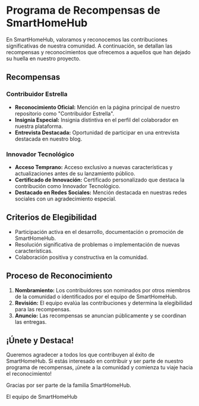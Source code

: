 # Programa de Recompensas de SmartHomeHub

En SmartHomeHub, valoramos y reconocemos las contribuciones significativas de nuestra comunidad. A continuación, se detallan las recompensas y reconocimientos que ofrecemos a aquellos que han dejado su huella en nuestro proyecto.

## Recompensas

### Contribuidor Estrella

- **Reconocimiento Oficial:** Mención en la página principal de nuestro repositorio como "Contribuidor Estrella".
- **Insignia Especial:** Insignia distintiva en el perfil del colaborador en nuestra plataforma.
- **Entrevista Destacada:** Oportunidad de participar en una entrevista destacada en nuestro blog.

### Innovador Tecnológico

- **Acceso Temprano:** Acceso exclusivo a nuevas características y actualizaciones antes de su lanzamiento público.
- **Certificado de Innovación:** Certificado personalizado que destaca la contribución como Innovador Tecnológico.
- **Destacado en Redes Sociales:** Mención destacada en nuestras redes sociales con un agradecimiento especial.

## Criterios de Elegibilidad

- Participación activa en el desarrollo, documentación o promoción de SmartHomeHub.
- Resolución significativa de problemas o implementación de nuevas características.
- Colaboración positiva y constructiva en la comunidad.

## Proceso de Reconocimiento

1. **Nombramiento:** Los contribuidores son nominados por otros miembros de la comunidad o identificados por el equipo de SmartHomeHub.
2. **Revisión:** El equipo evalúa las contribuciones y determina la elegibilidad para las recompensas.
3. **Anuncio:** Las recompensas se anuncian públicamente y se coordinan las entregas.

## ¡Únete y Destaca!

Queremos agradecer a todos los que contribuyen al éxito de SmartHomeHub. Si estás interesado en contribuir y ser parte de nuestro programa de recompensas, ¡únete a la comunidad y comienza tu viaje hacia el reconocimiento!

Gracias por ser parte de la familia SmartHomeHub.

El equipo de SmartHomeHub

